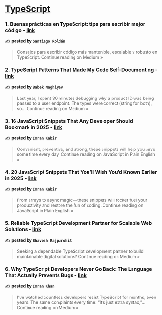 
<h1><a href=https://medium.com/tag/typescript-tips/recommended target="_blank" rel="noopener noreferrer">TypeScript</a></h1>
<h3>1. Buenas prácticas en TypeScript: tips para escribir mejor código - <a href="https://medium.com/@_sroldan/buenas-pr%C3%A1cticas-en-typescript-tips-para-escribir-mejor-c%C3%B3digo-5b764f31bca4?source=rss------typescript_tips-5" target="_blank" rel="noopener noreferrer">link</a></h3>

✍️ **posted by `Santiago Roldán`**

<blockquote>Consejos para escribir código más mantenible, escalable y robusto en TypeScript.
Continue reading on Medium »</blockquote>

<h3>2. TypeScript Patterns That Made My Code Self-Documenting - <a href="https://nagibaba.medium.com/typescript-patterns-that-made-my-code-self-documenting-3c0fe8bcd002?source=rss------typescript_tips-5" target="_blank" rel="noopener noreferrer">link</a></h3>

✍️ **posted by `Babek Naghiyev`**

<blockquote>Last year, I spent 30 minutes debugging why a product ID was being passed to a user endpoint. The types were correct (string for both), so…
Continue reading on Medium »</blockquote>

<h3>3. 16 JavaScript Snippets That Any Developer Should Bookmark in 2025 - <a href="https://javascript.plainenglish.io/16-javascript-snippets-that-any-developer-should-bookmark-in-2025-e531e8239758?source=rss------typescript_tips-5" target="_blank" rel="noopener noreferrer">link</a></h3>

✍️ **posted by `Imran Kabir`**

<blockquote>Convenient, preventive, and strong, these snippets will help you save some time every day.
Continue reading on JavaScript in Plain English »</blockquote>

<h3>4. 20 JavaScript Snippets That You’ll Wish You’d Known Earlier in 2025 - <a href="https://javascript.plainenglish.io/20-javascript-snippets-that-youll-wish-you-d-known-earlier-in-2025-0309c32584a3?source=rss------typescript_tips-5" target="_blank" rel="noopener noreferrer">link</a></h3>

✍️ **posted by `Imran Kabir`**

<blockquote>From arrays to async magic — these snippets will rocket fuel your productivity and restore the fun of coding.
Continue reading on JavaScript in Plain English »</blockquote>

<h3>5. Reliable TypeScript Development Partner for Scalable Web Solutions - <a href="https://bhaveshrwedowebapps.medium.com/reliable-typescript-development-partner-for-scalable-web-solutions-7ce018950a5a?source=rss------typescript_tips-5" target="_blank" rel="noopener noreferrer">link</a></h3>

✍️ **posted by `Bhavesh Rajpurohit`**

<blockquote>Seeking a dependable TypeScript development partner to build maintainable digital solutions?
Continue reading on Medium »</blockquote>

<h3>6. Why TypeScript Developers Never Go Back: The Language That Actually Prevents Bugs - <a href="https://imrankhani.medium.com/why-typescript-developers-never-go-back-the-language-that-actually-prevents-bugs-379500c8d4de?source=rss------typescript_tips-5" target="_blank" rel="noopener noreferrer">link</a></h3>

✍️ **posted by `Imran Khan`**

<blockquote>I’ve watched countless developers resist TypeScript for months, even years. The same complaints every time: “It’s just extra syntax,”…
Continue reading on Medium »</blockquote>


